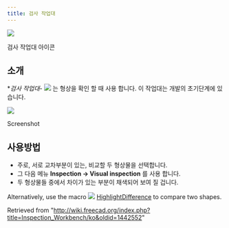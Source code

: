 ```yaml
---
title: 검사 작업대
---
```


![](/images/Workbench_Inspection.svg)

검사 작업대 아이콘

## 소개

\*_검사 작업대_- ![](/images/Workbench_Inspection.svg) 는 형상을 확인 할 때 사용 합니다. 이 작업대는 개발의 초기단계에 있습니다.

![](/images/InspectionEx.png)

Screenshot

## 사용방법

- 주로, 서로 교차부분이 있는, 비교할 두 형상물을 선택합니다.
- 그 다음 메뉴 **Inspection → Visual inspection** 를 사용 합니다.
- 두 형상물들 중에서 차이가 있는 부분이 채색되어 보여 질 겁니다.

Alternatively, use the macro ![](/images/HighlightDifference.png) [HighlightDifference](/Macro_HighlightDifference "Macro HighlightDifference") to compare two shapes.

Retrieved from "<http://wiki.freecad.org/index.php?title=Inspection_Workbench/ko&oldid=1442552>"
